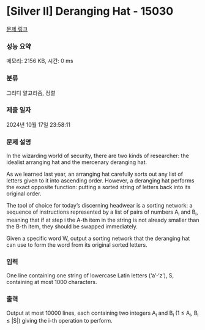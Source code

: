 # [Silver II] Deranging Hat - 15030 

[문제 링크](https://www.acmicpc.net/problem/15030) 

### 성능 요약

메모리: 2156 KB, 시간: 0 ms

### 분류

그리디 알고리즘, 정렬

### 제출 일자

2024년 10월 17일 23:58:11

### 문제 설명

<p>In the wizarding world of security, there are two kinds of researcher: the idealist arranging hat and the mercenary deranging hat.</p>

<p>As we learned last year, an arranging hat carefully sorts out any list of letters given to it into ascending order. However, a deranging hat performs the exact opposite function: putting a sorted string of letters back into its original order.</p>

<p>The tool of choice for today’s discerning headwear is a sorting network: a sequence of instructions represented by a list of pairs of numbers A<sub>i</sub> and B<sub>i</sub>, meaning that if at step i the A-th item in the string is not already smaller than the B-th item, they should be swapped immediately.</p>

<p>Given a specific word W, output a sorting network that the deranging hat can use to form the word from its original sorted letters.</p>

### 입력 

 <p>One line containing one string of lowercase Latin letters (‘a’-‘z’), S, containing at most 1000 characters.</p>

### 출력 

 <p>Output at most 10000 lines, each containing two integers A<sub>i</sub> and B<sub>i</sub> (1 ≤ A<sub>i</sub>, B<sub>i</sub> ≤ |S|) giving the i-th operation to perform.</p>

